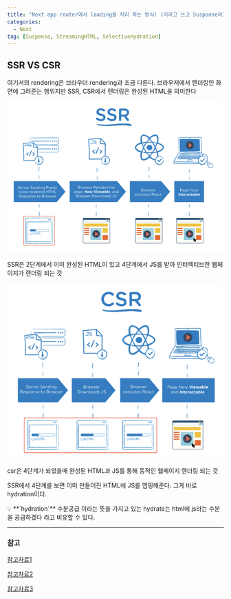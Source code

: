 ```yaml
---
title: "Next app router에서 loading을 처리 하는 방식! (이라고 쓰고 Susponse라고 읽는다.)"
categories:
  - Next
tag: [Suspense, StreamingHTML, SelectiveHydration]
---
```


## SSR VS CSR

여기서의 rendering은 브라우더 rendering과 조금 다른다. 브라우저에서 렌더링인 화면에 그려준는 행위지만 SSR, CSR에서 렌더링은 완성된 HTML을 의미한다

![Untitled](/images/2023-10-28-2023-10-28-01/Untitled.png)

SSR은 2단계에서 이미 완성된 HTML이 있고 4단계에서 JS를 받아 인터렉티브한 웹페이지가 렌더링 되는 것

![Untitled](/images/2023-10-28-2023-10-28-01/Untitled1.png)

csr은 4단계가 되었을때 완성된 HTML과 JS를 통해 동적인 웹페이지 렌더링 되는 것

SSR에서 4단계를 보면 이미 만들어진 HTML에 JS를 맵핑해준다. 그게 바로 hydration이다.

<aside>
💡 **`hydration`**
수분공급 이라는 뜻을 가지고 있는 hydrate는 html에 js라는 수분을 공급하겠다 라고 비유할 수 있다.

</aside>

---

### 참고

[참고자료1](https://www.youtube.com/watch?v=D71ByEIBWEs&t=29)

[참고자료2](https://d2.naver.com/helloworld/7804182)

[참고자료3](https://blog.saeloun.com/2021/12/16/hydration/)
